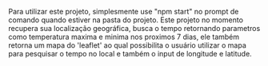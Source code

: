 Para utilizar este projeto, simplesmente use "npm start" no prompt de comando quando estiver na pasta do projeto.
Este projeto no momento recupera sua localização geográfica, busca o tempo retornando parametros como temperatura maxima e minima nos proximos 7 dias, ele também 
retorna um mapa do 'leaflet' ao qual possibilita o usuário utilizar o mapa para pesquisar o tempo no local e também o input de longitude e latitude.